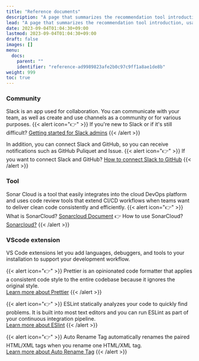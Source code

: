 ```yaml
---
title: "Reference documents"
description: "A page that summarizes the recommendation tool introduction, usage, etc"
lead: "A page that summarizes the recommendation tool introduction, usage, etc"
date: 2023-09-04T01:04:30+09:00
lastmod: 2023-09-04T01:04:30+09:00
draft: false
images: []
menu:
  docs:
    parent: ""
    identifier: "reference-ad9989823afe2b0c97c9ff1a8ae1de8b"
weight: 999
toc: true
---
```


### Community

Slack is an app used for collaboration. You can communicate with your team, as well as create and use channels as a community or for various purposes.
{{< alert icon="👉" >}} If you're new to Slack or if it's still difficult? [Getting started for Slack admins](https://slack.com/intl/en-gb/help/categories/360000049043) {{< /alert >}}

In addition, you can connect Slack and GitHub, so you can receive notifications such as GitHub Puliquet and Issue.
{{< alert icon="👉" >}} If you want to connect Slack and GitHub? [How to connect Slack to GitHub](https://slack.github.com/) {{< /alert >}}

### Tool

Sonar Cloud is a tool that easily integrates into the cloud DevOps platform and uses code review tools that extend CI/CD workflows when teams want to deliver clean code consistently and efficiently.
{{< alert icon="👉" >}}
What is SonarCloud? [Sonarcloud Document](https://docs.sonarcloud.io/) 👉 How to use SonarCloud? [Sonarcloud?](https://www.sonarsource.com/products/sonarcloud/?gads_campaign=SC-Hroi-Brand&gads_ad_group=SonarCloud&gads_keyword=sonarcloud&gclid=CjwKCAjw3dCnBhBCEiwAVvLcuw2gx3ghQq_AFOWEksB18wXgY-66606OoWOKfSpEnAmJ-RbUW-FAxRoC8P8QAvD_BwE)
{{< /alert >}}

### VScode extension

VS Code extensions let you add languages, debuggers, and tools to your installation to support your development workflow.

{{< alert icon="👉" >}}
Prettier is an opinionated code formatter that applies a consistent code style to the entire codebase because it ignores the original style.<br>[Learn more about Prettier](https://prettier.io/)
{{< /alert >}}

{{< alert icon="👉" >}}
ESLint statically analyzes your code to quickly find problems. It is built into most text editors and you can run ESLint as part of your continuous integration pipeline.<br>[Learn more about ESlint](https://eslint.org/)
{{< /alert >}}

{{< alert icon="👉" >}}
Auto Rename Tag automatically renames the paired HTML/XML tags when you rename one HTML/XML tag.<br>[Learn more about Auto Rename Tag](https://github.com/formulahendry/vscode-auto-rename-tag)
{{< /alert >}}

